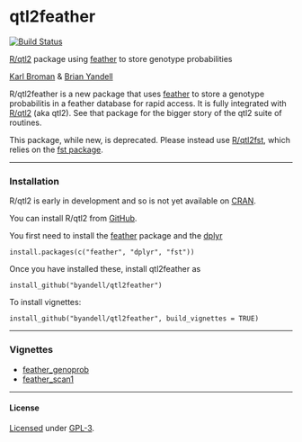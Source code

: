 # qtl2feather

[![Build Status](https://travis-ci.org/byandell/qtl2feather.svg?branch=master)](https://travis-ci.org/byandell/qtl2feather)

[R/qtl2](http://kbroman.org/qtl2) package using [feather](https://github.com/wesm/feather) to store genotype probabilities

[Karl Broman](http://kbroman.org) & [Brian Yandell](http://www.stat.wisc.edu/~yandell)

R/qtl2feather is a new package that uses [feather](https://github.com/wesm/feather) to store a genotype probabilitis in a feather database for rapid access. It is fully integrated with
[R/qtl2](http://kbroman.org/qtl2) (aka qtl2). See that package for the bigger story of the qtl2 suite of routines.

This package, while new, is deprecated. Please instead use [R/qtl2fst](https://github.com/rqtl/qtl2fst), which relies on the [fst package](http://www.fstpackage.org/).

---

### Installation

R/qtl2 is early in development and so is not yet available on
[CRAN](https://cran.r-project.org).

You can install R/qtl2 from [GitHub](https://github.com/rqtl).

You first need to install the
[feather](https://github.com/wesm/feather) package and the
[dplyr](http://dplyr.tidyverse.org/)

    install.packages(c("feather", "dplyr", "fst"))

Once you have installed these, install qtl2feather as

    install_github("byandell/qtl2feather")
    
To install vignettes:

    install_github("byandell/qtl2feather", build_vignettes = TRUE)

---

### Vignettes

- [feather_genoprob](https://github.com/byandell/qtl2feather/blob/master/vignettes/feather_genoprob.Rmd)
- [feather_scan1](https://github.com/byandell/qtl2feather/blob/master/vignettes/feather_scan1.Rmd)

---

#### License

[Licensed](License.md) under [GPL-3](https://www.r-project.org/Licenses/GPL-3).
